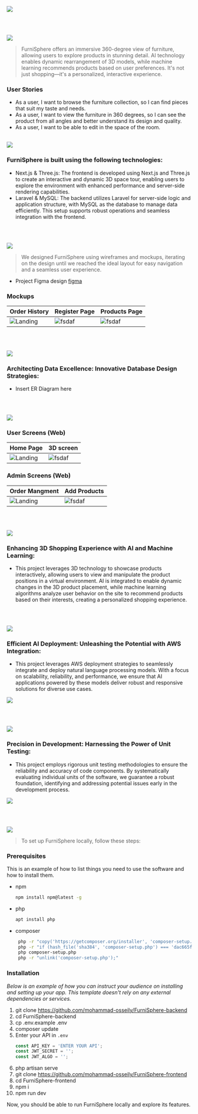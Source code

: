 <img src="./readme/title.svg"/>

<br><br>

<!-- project philosophy -->
<img src="./readme/title2.svg"/>

> FurniSphere offers an immersive 360-degree view of furniture, allowing users to explore products in stunning detail. AI technology enables dynamic rearrangement of 3D models, while machine learning recommends products based on user preferences. It's not just shopping—it's a personalized, interactive experience.

### User Stories

- As a user, I want to browse the furniture collection, so I can find pieces that suit my taste and needs.
- As a user, I want to view the furniture in 360 degrees, so I can see the product from all angles and better understand its design and quality.
- As a user, I want to be able to edit in the space of the room.
<br><br>
<!-- Tech stack -->
<img src="./readme/title3.svg"/>

###  FurniSphere is built using the following technologies:

- Next.js & Three.js: The frontend is developed using Next.js and Three.js to create an interactive and dynamic 3D space tour, enabling users to explore the environment with enhanced performance and server-side rendering capabilities.
- Laravel & MySQL: The backend utilizes Laravel for server-side logic and application structure, with MySQL as the database to manage data efficiently. This setup supports robust operations and seamless integration with the frontend.


<br><br>
<!-- UI UX -->
<img src="./readme/title4.svg"/>


> We designed FurniSphere  using wireframes and mockups, iterating on the design until we reached the ideal layout for easy navigation and a seamless user experience.

- Project Figma design [figma](https://www.figma.com/design/zwUhOLaPRnJbtnQzqAMyBs/FurniSpher?node-id=0-1&node-type=canvas&t=cP2lOQMxKSyh8nuS-0)


### Mockups
| Order History  | Register Page | Products Page |
| ---| ---| ---|
| ![Landing](./readme/demo/Order%20History.png) | ![fsdaf](./readme/demo/Register.png) | ![fsdaf](./readme/demo/Products.png) |

<br><br>

<!-- Database Design -->
<img src="./readme/title5.svg"/>

###  Architecting Data Excellence: Innovative Database Design Strategies:

- Insert ER Diagram here


<br><br>


<!-- Implementation -->
<img src="./readme/title6.svg"/>

### User Screens (Web)
| Home Page  | 3D screen |  
| ---| ---| 
| ![Landing](./readme/demo/homepage.gif) | ![fsdaf](./readme/demo/ThreeD1.png) | 



### Admin Screens (Web)
| Order Mangment  | Add Products |  
| ---| ---| 
| ![Landing](./readme/demo/OrderMangment.png) | ![fsdaf](./readme/demo/AddProduct.png) | 


<br><br>


<!-- Prompt Engineering -->
<img src="./readme/title7.svg"/>

###  Enhancing 3D Shopping Experience with AI and Machine Learning:

- This project leverages 3D technology to showcase products interactively, allowing users to view and manipulate the product positions in a virtual environment. AI is integrated to enable dynamic changes in the 3D product placement, while machine learning algorithms analyze user behavior on the site to recommend products based on their interests, creating a personalized shopping experience.

<br><br>

<!-- AWS Deployment -->
<img src="./readme/title8.svg"/>

###  Efficient AI Deployment: Unleashing the Potential with AWS Integration:

- This project leverages AWS deployment strategies to seamlessly integrate and deploy natural language processing models. With a focus on scalability, reliability, and performance, we ensure that AI applications powered by these models deliver robust and responsive solutions for diverse use cases.

<img src="./readme/demo/aws.png"/>

<br><br>

<!-- Unit Testing -->
<img src="./readme/title9.svg"/>

###  Precision in Development: Harnessing the Power of Unit Testing:

- This project employs rigorous unit testing methodologies to ensure the reliability and accuracy of code components. By systematically evaluating individual units of the software, we guarantee a robust foundation, identifying and addressing potential issues early in the development process.

<img src="./readme/demo/ubittest.png"/>

<br><br>


<!-- How to run -->
<img src="./readme/title10.svg"/>

> To set up FurniSphere locally, follow these steps:

### Prerequisites

This is an example of how to list things you need to use the software and how to install them.
* npm
  ```sh
  npm install npm@latest -g
  ```
* php
  ```sh
  apt install php
  ```
* composer
  ```sh
   php -r "copy('https://getcomposer.org/installer', 'composer-setup.php');"
   php -r "if (hash_file('sha384', 'composer-setup.php') === 'dac665fdc30fdd8ec78b38b9800061b4150413ff2e3b6f88543c636f7cd84f6db9189d43a81e5503cda447da73c7e5b6') { echo 'Installer verified'; } else { echo 'Installer corrupt'; unlink('composer-setup.php'); } echo PHP_EOL;"
   php composer-setup.php
   php -r "unlink('composer-setup.php');"
  ```

### Installation

_Below is an example of how you can instruct your audience on installing and setting up your app. This template doesn't rely on any external dependencies or services._

1. git clone https://github.com/mohammad-osseily/FurniSphere-backend
2. cd FurniSphere-backend
3. cp .env.example .env
4. composer update
5. Enter your API in `.env`
   ```js
   const API_KEY = 'ENTER YOUR API';
   const JWT_SECRET = '';
   const JWT_ALGO = '';
   ```
6. php artisan serve
7. git clone https://github.com/mohammad-osseily/FurniSphere-frontend
8. cd FurniSphere-frontend
9. npm i
10. npm run dev

Now, you should be able to run FurniSphere locally and explore its features.
